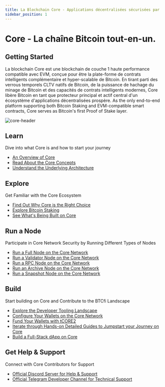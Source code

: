 ```yaml
---
title: La Blockchain Core - Applications décentralisées sécurisées par Bitcoin
sidebar_position: 1
---
```


# Core - La chaîne Bitcoin tout-en-un.

## Getting Started

La blockchain Core est une blockchain de couche 1 haute performance compatible avec EVM, conçue pour être la plate-forme de contrats intelligents complémentaire et hyper-scalable de Bitcoin. En tirant parti des verrous temporels CLTV natifs de Bitcoin, de la puissance de hachage du minage de Bitcoin et des capacités de contrats intelligents modernes, Core libère Bitcoin en tant que protecteur principal et actif central d'un écosystème d'applications décentralisées prospère.
As the only end-to-end platform supporting both Bitcoin Staking and EVM-compatible smart contracts, Core serves as Bitcoin's first Proof of Stake layer.

![core-header](../static/img/core-header.png)

## Learn

Dive into what Core is and how to start your journey

- [An Overview of Core](./Learn/introduction/core-101.md)
- [Read About the Core Concepts](category/core-concepts)
- [Understand the Underlying Architecture](./Learn/core-concepts/architecture.md)

## Explore

Get Familiar with the Core Ecosystem

- [Find Out Why Core is the Right Choice](./Learn/introduction/why-core.md)
- [Explore Bitcoin Staking](./Learn/core-concepts/satoshi-plus-consensus/BitcoinStaking)
- [See What's Being Built on Core](https://coredao.org/explore/ecosystem)

## Run a Node

Participate in Core Network Security by Running Different Types of Nodes

- [Run a Full Node on the Core Network](./Node/config/full-node.md)
- [Run a Validator Node on the Core Network](./Node/config/validator-node-config.md)
- [Run a RPC Node on the Core Network](./Node/config/rpc-node-config.md)
- [Run an Archive Node on the Core Network](./Node/config/archive-node-config.md)
- [Run a Snapshot Node on the Core Network](./Node/config/snapshot-node-config.md)

## Build

Start building on Core and Contribute to the BTCfi Landscape

- [Explore the Developer Tooling Landscape](./Dev-Guide/dev-tools.md)
- [Configure Your Wallets on the Core Network](./Dev-Guide/core-wallet-config.md)
- [Fund Your Wallets with tCORE2](./Dev-Guide/core-faucet.md)
- [Iterate through Hands-on Detailed Guides to Jumpstart your Journey on Core](category/dev-guides)
- [Build a Full-Stack dApp on Core](./Dev-Guide/dapp-on-core.md)

## Get Help & Support

Connect with Core Contributors for Support

- [Official Discord Server for Help & Support](https://discord.com/invite/coredaoofficial)
- [Official Telegram Developer Channel for Technical Support](https://t.me/CoreDAOTelegram)
